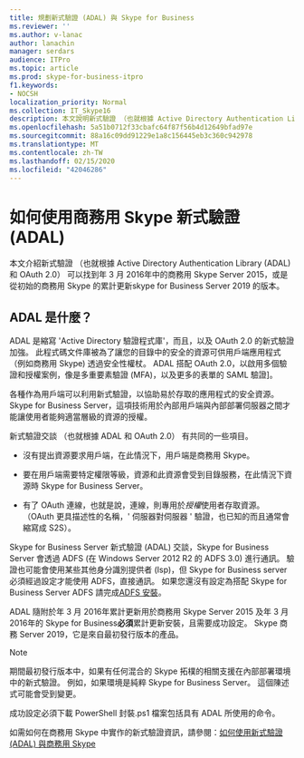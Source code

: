 ```yaml
---
title: 規劃新式驗證 (ADAL) 與 Skype for Business
ms.reviewer: ''
ms.author: v-lanac
author: lanachin
manager: serdars
audience: ITPro
ms.topic: article
ms.prod: skype-for-business-itpro
f1.keywords:
- NOCSH
localization_priority: Normal
ms.collection: IT_Skype16
description: 本文說明新式驗證 （也就根據 Active Directory Authentication Library (ADAL) 和 OAuth 2.0） 的功能。
ms.openlocfilehash: 5a51b0712f33cbafc64f87f56b4d12649bfad97e
ms.sourcegitcommit: 88a16c09dd91229e1a8c156445eb3c360c942978
ms.translationtype: MT
ms.contentlocale: zh-TW
ms.lasthandoff: 02/15/2020
ms.locfileid: "42046286"
---
```

# <a name="how-to-use-modern-authentication-adal-with-skype-for-business"></a>如何使用商務用 Skype 新式驗證 (ADAL)
 
本文介紹新式驗證 （也就根據 Active Directory Authentication Library (ADAL) 和 OAuth 2.0） 可以找到年 3 月 2016年中的商務用 Skype Server 2015，或是從初始的商務用 Skype 的累計更新skype for Business Server 2019 的版本。
  
## <a name="what-is-adal"></a>ADAL 是什麼？

ADAL 是縮寫 'Active Directory 驗證程式庫'，而且，以及 OAuth 2.0 的新式驗證加強。 此程式碼文件庫被為了讓您的目錄中的安全的資源可供用戶端應用程式 （例如商務用 Skype) 透過安全性權杖。 ADAL 搭配 OAuth 2.0，以啟用多個驗證和授權案例，像是多重要素驗證 (MFA)，以及更多的表單的 SAML 驗證]。
  
各種作為用戶端可以利用新式驗證，以協助易於存取的應用程式的安全資源。 Skype for Business Server，這項技術用於內部用戶端與內部部署伺服器之間才能讓使用者能夠適當層級的資源的授權。
  
新式驗證交談 （也就根據 ADAL 和 OAuth 2.0） 有共同的一些項目。
  
- 沒有提出資源要求用戶端，在此情況下，用戶端是商務用 Skype。
    
- 要在用戶端需要特定權限等級，資源和此資源會受到目錄服務，在此情況下資源時 Skype for Business Server。
    
- 有了 OAuth 連線，也就是說，連線，則專用於*授權*使用者存取資源。 （OAuth 更具描述性的名稱，' 伺服器對伺服器 ' 驗證，也已知的而且通常會縮寫成 S2S）。
    
Skype for Business Server 新式驗證 (ADAL) 交談，Skype for Business Server 會透過 ADFS (在 Windows Server 2012 R2 的 ADFS 3.0) 進行通訊。 驗證也可能會使用某些其他身分識別提供者 (Isp)，但 Skype for Business server 必須經過設定才能使用 ADFS，直接通訊。 如果您還沒有設定為搭配 Skype for Business Server ADFS 請完成[ADFS 安裝](https://technet.microsoft.com/library/adfs2-step-by-step-guides%28v=ws.10%29.aspx)。
  
ADAL 隨附於年 3 月 2016年累計更新用於商務用 Skype Server 2015 及年 3 月 2016年的 Skype for Business**必須**累計更新安裝，且需要成功設定。 Skype 商務 Server 2019，它是來自最初發行版本的產品。
  
> [!NOTE]
> 期間最初發行版本中，如果有任何混合的 Skype 拓樸的相關支援在內部部署環境中的新式驗證。 例如，如果環境是純粹 Skype for Business Server。 這個陳述式可能會受到變更。 
  
成功設定必須下載 PowerShell 封裝.ps1 檔案包括具有 ADAL 所使用的命令。

如需如何在商務用 Skype 中實作的新式驗證資訊，請參閱：[如何使用新式驗證 (ADAL) 與商務用 Skype](../../manage/authentication/use-adal.md)
